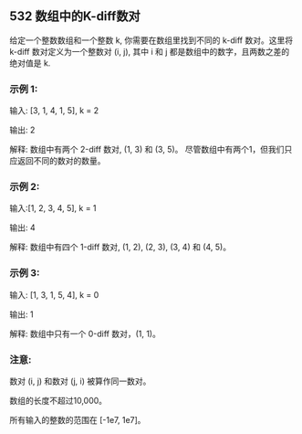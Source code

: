 ## 532 数组中的K-diff数对

给定一个整数数组和一个整数 k, 你需要在数组里找到不同的 k-diff 数对。这里将 k-diff 数对定义为一个整数对 (i, j), 其中 i 和 j 都是数组中的数字，且两数之差的绝对值是 k.

### 示例 1:

输入: [3, 1, 4, 1, 5], k = 2

输出: 2

解释: 数组中有两个 2-diff 数对, (1, 3) 和 (3, 5)。
尽管数组中有两个1，但我们只应返回不同的数对的数量。

### 示例 2:

输入:[1, 2, 3, 4, 5], k = 1

输出: 4

解释: 数组中有四个 1-diff 数对, (1, 2), (2, 3), (3, 4) 和 (4, 5)。

### 示例 3:

输入: [1, 3, 1, 5, 4], k = 0

输出: 1

解释: 数组中只有一个 0-diff 数对，(1, 1)。

### 注意:

数对 (i, j) 和数对 (j, i) 被算作同一数对。

数组的长度不超过10,000。

所有输入的整数的范围在 [-1e7, 1e7]。